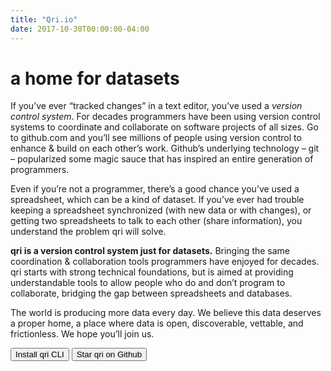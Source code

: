 ```yaml
---
title: "Qri.io"
date: 2017-10-30T00:00:00-04:00
---
```


<div id="header"></div>

# a home for datasets
If you’ve ever “tracked changes” in a text editor, you’ve used a *version control system*. For decades programmers have been using version control systems to coordinate and collaborate on software projects of all sizes. Go to github.com and you’ll see millions of people using version control to enhance & build on each other’s work. Github’s underlying technology – git – popularized some magic sauce that has inspired an entire generation of programmers.

​Even if you’re not a programmer, there’s a good chance you’ve used a spreadsheet, which can be a kind of dataset. If you’ve ever had trouble keeping a spreadsheet synchronized (with new data or with changes), or getting two spreadsheets to talk to each other (share information), you understand the problem qri will solve. 

​**qri is a version control system just for datasets.** Bringing the same coordination & collaboration tools programmers have enjoyed for decades. qri starts with strong technical foundations, but is aimed at providing understandable tools to allow people who do and don’t program to collaborate, bridging the gap between spreadsheets and databases.

​The world is producing more data every day. We believe this data deserves a proper home, a place where data is open, discoverable, vettable, and frictionless. We hope you’ll join us.

<a href="https://github.com/qri-io/qri/releases"><button class="btn btn-primary">Install qri CLI</button></a>
<a href="https://github.com/qri-io/qri"><button class="btn btn-primary">Star qri on Github</button></a>

